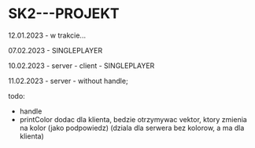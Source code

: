 # SK2---PROJEKT
12.01.2023 - w trakcie...

07.02.2023 - SINGLEPLAYER

10.02.2023 - server - client - SINGLEPLAYER

11.02.2023 - server - without handle;

todo:


- handle
- printColor dodac dla klienta, bedzie otrzymywac vektor, ktory zmienia na kolor (jako podpowiedz) (dziala dla serwera bez kolorow, a ma dla klienta)

